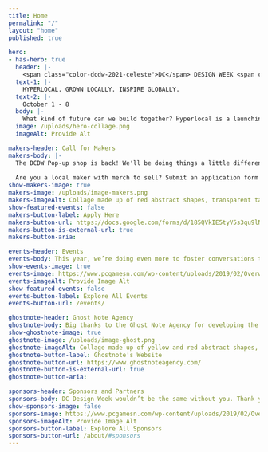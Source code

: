 ```yaml
---
title: Home
permalink: "/"
layout: "home"
published: true

hero:
- has-hero: true
  header: |-
    <span class="color-dcdw-2021-celeste">DC</span> DESIGN WEEK <span class="color-dcdw-2021-celeste">2021</span>
  text-1: |-
    HYPERLOCAL. GROWN LOCALLY. INSPIRE GLOBALLY.
  text-2: |-
    October 1 - 8
  body: |-
    What kind of future can we build together? Hyperlocal is a launching pad to empower the DC Design Week community to get involved and share crowd-sourced design perspectives. When we celebrate the dynamism and resolve of our vibrant community locally, we have the opportunity to elevate everyone’s voice to a global level.
  image: /uploads/hero-collage.png
  imageAlt: Provide Alt

makers-header: Call for Makers
makers-body: |-
  The DCDW Pop-up shop is back! We'll be doing things a little differently: a 1-evening Pop-Up Block Party on Friday, October 8, 6–10 pm, in a new location — the beautiful Brookland Arts Walk. 
  
  Are you a local maker with merch to sell? Submit an application form by Wednesday, September 1.
show-makers-image: true
makers-image: /uploads/image-makers.png
makers-imageAlt: Collage made up of red abstract shapes, transparent tape and a outlined globe icon, flanking a photograph of an AIGA member making buttons with a button maker.
show-featured-events: false
makers-button-label: Apply Here
makers-button-url: https://docs.google.com/forms/d/185QVkIE5tyV5s3qu9lNcSXX8UF9yqRHkcjDOmCRePyY/edit
makers-button-is-external-url: true
makers-button-aria: 

events-header: Events
events-body: This year, we’re doing even more to foster conversations to challenge, and promote the grassroots history of the District, with a focus on the DMV’s unique local flavor and its impact.
show-events-image: true
events-image: https://www.pcgamesn.com/wp-content/uploads/2019/02/Overwatch-Baptiste-Abilities.jpg
events-imageAlt: Provide Image Alt
show-featured-events: false
events-button-label: Explore All Events
events-button-url: /events/

ghostnote-header: Ghost Note Agency
ghostnote-body: Big thanks to the Ghost Note Agency for developing the DCDW 2021 brand! Ghost Note Agency is a creative agency born and based in the District of Columbia. 
show-ghostnote-image: true
ghostnote-image: /uploads/image-ghost.png
ghostnote-imageAlt: Collage made up of yellow and red abstract shapes, transparent tape and a sticker that says 2019, flanking a black abstract shape with the Ghost Note Agency logo.
ghostnote-button-label: Ghostnote's Website
ghostnote-button-url: https://www.ghostnoteagency.com/
ghostnote-button-is-external-url: true
ghostnote-button-aria:

sponsors-header: Sponsors and Partners
sponsors-body: DC Design Week wouldn’t be the same without you. Thank you for your support.
show-sponsors-image: false
sponsors-image: https://www.pcgamesn.com/wp-content/uploads/2019/02/Overwatch-Baptiste-Abilities.jpg
sponsors-imageAlt: Provide Image Alt
sponsors-button-label: Explore All Sponsors
sponsors-button-url: /about/#sponsors
---
```

